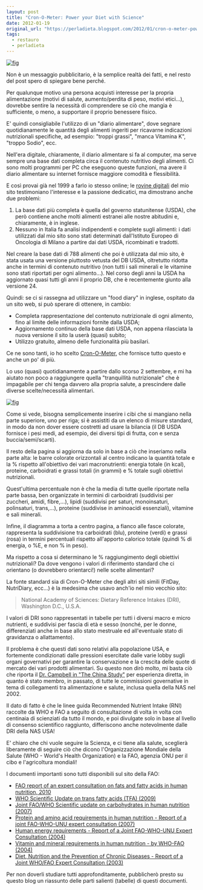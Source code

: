 ```yaml
---
layout: post
title: "Cron-O-Meter: Power your Diet with Science"
date: 2012-01-19
original_url: "https://perladieta.blogspot.com/2012/01/cron-o-meter-power-your-diet-with.html"
tags:
  - restauro
  - perladieta
---
```


[![fig](https://blogger.googleusercontent.com/img/b/R29vZ2xl/AVvXsEje_CY4kPiCY9VNZO9B2jysIWHlqttW05xUYf_y1RJN4h3AVMj_1J89wm57BBm317cfM1vvc-ogLTS7HTZCnaRdFtDi6uBwi5lbcSLlgNHLpeuCxA5LGmGdFWThCbYSNK1e1Rag9CnHUB4/s1600/COM_logo.png)](http://perladieta.blogspot.it/2012/01/cron-o-meter-power-your-diet-with.html)

Non è un messaggio pubblicitario, è la semplice realtà dei fatti, e nel resto del post spero di spiegare bene perché.

Per qualunque motivo una persona acquisti interesse per la propria alimentazione (motivi di salute, aumento/perdita di peso, motivi etici...), dovrebbe sentire la necessità di comprendere se ciò che mangia è sufficiente, o meno, a supportare il proprio benessere fisico.

E' quindi consigliabile l'utilizzo di un "diario alimentare", dove segnare quotidianamente le quantità degli alimenti ingeriti per ricavarne indicazioni nutrizionali specifiche, ad esempio: "troppi grassi", "manca Vitamina K", "troppo Sodio", ecc.

Nell'era digitale, chiaramente, il diario alimentare si fa al computer, ma serve sempre una base dati completa circa il contenuto nutritivo degli alimenti. Ci sono molti programmi per PC che eseguono queste funzioni, ma avere il diario alimentare su internet fornisce maggiore comodità e flessibilità.

E così provai già nel 1999 a farlo io stesso online; le [rovine digitali](http://www.adaca.it/Dieta) del mio sito testimoniano l'interesse e la passione dedicatici, ma dimostrano anche due problemi:

1. La base dati più completa è quella del governo statunitense (USDA), che però contiene anche molti alimenti estranei alle nostre abitudini e, chiaramente, è in inglese.
2. Nessuno in Italia fa analisi indipendenti e complete sugli alimenti: i dati utilizzati dal mio sito sono stati determinati dall'Istituto Europeo di Oncologia di Milano a partire dai dati USDA, ricombinati e tradotti.

Nel creare la base dati di 788 alimenti che poi è utilizzata dal mio sito, è stata usata una versione piuttosto vetusta del DB USDA, oltretutto ridotta anche in termini di contenuto nutritivo (non tutti i sali minerali e le vitamine sono stati riportati per ogni alimento...). Nel corso degli anni la USDA ha aggiornato quasi tutti gli anni il proprio DB, che è recentemente giunto alla versione 24.

Quindi: se ci si rassegna ad utilizzare un "food diary" in inglese, ospitato da un sito web, si può sperare di ottenere, in cambio:

* Completa rappresentazione del contenuto nutrizionale di ogni alimento, fino al limite delle informazioni fornite dalla USDA;
* Aggiornamento continuo della base dati USDA, non appena rilasciata la nuova versione il sito la userà (quasi) subito;
* Utilizzo gratuito, almeno delle funzionalità più basilari.

Ce ne sono tanti, io ho scelto [Cron-O-Meter](http://www.cronometer.com/), che fornisce tutto questo e anche un po' di più.

Lo uso (quasi) quotidianamente a partire dallo scorso 2 settembre, e mi ha aiutato non poco a raggiungere quella "tranquillità nutrizionale" che è impagabile per chi tenga davvero alla propria salute, a prescindere dalle diverse scelte/necessità alimentari.

[![fig](https://blogger.googleusercontent.com/img/b/R29vZ2xl/AVvXsEjHEn8YBPBAn8YyIvZkA4W23A5JHObtBwlrea4cSn-EA60_Gu9OwniZRxjDfd1vzjIxUCyQW-RTBKeJesIQvMdhZParaP9Pc2vmbJZvX6bZq78wIDB2E1VbOpCVYjG6OCjYwDyPhJmCNCU/s1600/CRON-O-Meter-nutr_rid.png)](https://blogger.googleusercontent.com/img/b/R29vZ2xl/AVvXsEjHEn8YBPBAn8YyIvZkA4W23A5JHObtBwlrea4cSn-EA60_Gu9OwniZRxjDfd1vzjIxUCyQW-RTBKeJesIQvMdhZParaP9Pc2vmbJZvX6bZq78wIDB2E1VbOpCVYjG6OCjYwDyPhJmCNCU/s1600/CRON-O-Meter-nutr_rid.png)

Come si vede, bisogna semplicemente inserire i cibi che si mangiano nella parte superiore, uno per riga; si è assistiti da un elenco di misure standard, in modo da non dover essere costretti ad usare la bilancia (il DB USDA fornisce i pesi medi, ad esempio, dei diversi tipi di frutta, con e senza buccia/semi/scarti).

Il resto della pagina si aggiorna da solo in base a ciò che inseriamo nella parte alta: le barre colorate orizzontali al centro indicano la quantità totale e la % rispetto all'obiettivo dei vari macronutrienti: energia totale (in kcal), proteine, carboidrati e grassi totali (in grammi) e % totale sugli obiettivi nutrizionali.

Quest'ultima percentuale non è che la media di tutte quelle riportate nella parte bassa, ben organizzate in termini di carboidrati (suddivisi per zuccheri, amidi, fibre,...), lipidi (suddivisi per saturi, monoinsaturi, polinsaturi, trans,...), proteine (suddivise in aminoacidi essenziali), vitamine e sali minerali.

Infine, il diagramma a torta a centro pagina, a fianco alle fasce colorate, rappresenta la suddivisione tra carboidrati (blu), proteine (verdi) e grassi (rosa) in termini percentuali rispetto all'apporto calorico totale (quindi % di energia, o %E, e non % in peso).

Ma rispetto a cosa si determinano le % raggiungimento degli obiettivi nutrizionali? Da dove vengono i valori di riferimento standard che ci orientano (o dovrebbero orientarci!) nelle scelte alimentari?

La fonte standard sia di Cron-O-Meter che degli altri siti simili (FitDay, NutriDiary, ecc...) è la medesima che usavo anch'io nel mio vecchio sito:

> National Academy of Sciences: Dietary Reference Intakes (DRI), Washington D.C., U.S.A.

I valori di DRI sono rappresentati in tabelle per tutti i diversi macro e micro nutrienti, e suddivisi per fascia di età e sesso (nonché, per le donne, differenziati anche in base allo stato mestruale ed all'eventuale stato di gravidanza o allattamento).

Il problema è che questi dati sono relativi alla popolazione USA, e fortemente condizionati dalle pressioni esercitate dalle varie lobby sugli organi governativi per garantire la conservazione e la crescita delle quote di mercato dei vari prodotti alimentari. Su questo non dirò molto, mi basta ciò che riporta il [Dr. Campbell in "The China Study"](http://www.thechinastudy.it/) per esperienza diretta, in quanto è stato membro, in passato, di tutte le commissioni governative in tema di collegamenti tra alimentazione e salute, inclusa quella della NAS nel 2002.

Il dato di fatto è che le linee guida Recommended Nutrient Intake (RNI) raccolte da WHO e FAO a seguito di consultazione di volta in volta con centinaia di scienziati da tutto il mondo, e poi divulgate solo in base al livello di consenso scientifico raggiunto, differiscono anche notevolmente dalle DRI della NAS USA!

E' chiaro che chi vuole seguire la Scienza, e ci tiene alla salute, sceglierà liberamente di seguire ciò che dicono l'Organizzazione Mondiale della Salute (WHO - World's Health Organization) e la FAO, agenzia ONU per il cibo e l'agricoltura mondiali!

I documenti importanti sono tutti disponibili sul sito della FAO:

* [FAO report of an expert consultation on fats and fatty acids in human nutrition, 2010](http://www.who.int/nutrition/publications/nutrientrequirements/fatsandfattyacids_humannutrition/en/index.html)
* [WHO Scientific Update on trans fatty acids (TFA) (2009)](http://www.who.int/nutrition/publications/nutrientrequirements/scientific_update_TFA/en/index.html)
* [Joint FAO/WHO Scientific update on carbohydrates in human nutrition (2007)](http://www.who.int/nutrition/publications/nutrientrequirements/scientific_update_carbohydrates/en/index.html)
* [Protein and amino acid requirements in human nutrition - Report of a joint FAO-WHO-UNU expert consultation (2007)](http://www.who.int/nutrition/publications/nutrientrequirements/WHO_TRS_935/en/index.html)
* [Human energy requirements - Report of a Joint FAO-WHO-UNU Expert Consultation (2004)](http://www.who.int/nutrition/publications/nutrientrequirements/9251052123/en/index.html)
* [Vitamin and mineral requirements in human nutrition - by WHO-FAO (2004)](http://www.who.int/nutrition/publications/micronutrients/9241546123/en/index.html)
* [Diet, Nutrition and the Prevention of Chronic Diseases - Report of a Joint WHO/FAO Expert Consultation (2003)](http://www.fao.org/DOCREP/005/AC911E/AC911E00.HTM)

Per non doverli studiare tutti approfonditamente, pubblicherò presto su questo blog un riassunto delle parti salienti (tabelle) di questi documenti.
